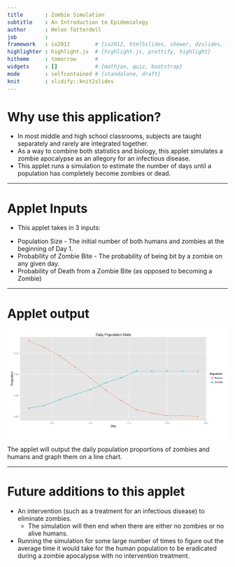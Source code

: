 ```yaml
---
title       : Zombie Simulation
subtitle    : An Introduction to Epidemiology
author      : Helen Totterdell
job         : 
framework   : io2012        # {io2012, html5slides, shower, dzslides, ...}
highlighter : highlight.js  # {highlight.js, prettify, highlight}
hitheme     : tomorrow      # 
widgets     : []            # {mathjax, quiz, bootstrap}
mode        : selfcontained # {standalone, draft}
knit        : slidify::knit2slides
---
```

# Why use this application?
- In most middle and high school classrooms, subjects are taught separately
and rarely are integrated together.
- As a way to combine both statistics and biology, this applet simulates a
zombie apocalypse as an allegory for an infectious disease.
- This applet runs a simulation to estimate the number of days until a
population has completely become zombies or dead.

---
# Applet Inputs
-  This applet takes in 3 inputs:
  * Population Size - The initial number of both humans and zombies at the
  beginning of Day 1.
  * Probability of Zombie Bite - The probability of being bit by a zombie on
  any given day.
  * Probability of Death from a Zombie Bite (as opposed to becoming a Zombie)

---
# Applet output

<img src="Plot.PNG" alt="Population Statistics" align="center">

The applet will output the daily population proportions of zombies and humans
and graph them on a line chart.

---
# Future additions to this applet

- An intervention (such as a treatment for an infectious disease) to eliminate zombies.
  * The simulation will then end when there are either no zombies or no alive humans.
- Running the simulation for some large number of times to figure out the average time it would take for the human population to be eradicated during a zombie apocalypse with no intervention treatment.
